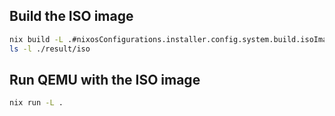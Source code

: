 ## Build the ISO image

```bash
nix build -L .#nixosConfigurations.installer.config.system.build.isoImage
ls -l ./result/iso
````

## Run QEMU with the ISO image

```bash
nix run -L .
````
